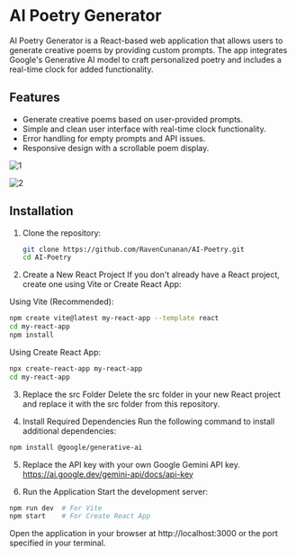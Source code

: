 # AI Poetry Generator

AI Poetry Generator is a React-based web application that allows users to generate creative poems by providing custom prompts. The app integrates Google's Generative AI model to craft personalized poetry and includes a real-time clock for added functionality.

## Features
* Generate creative poems based on user-provided prompts.
* Simple and clean user interface with real-time clock functionality.
* Error handling for empty prompts and API issues.
* Responsive design with a scrollable poem display.

![1](https://github.com/user-attachments/assets/15959159-0719-4232-a4b1-3c46a2c4011f)


![2](https://github.com/user-attachments/assets/7cc0612c-0cf7-45ad-a53e-d300fc2ec814)



## Installation

1. Clone the repository:
   ```bash
   git clone https://github.com/RavenCunanan/AI-Poetry.git
   cd AI-Poetry

2.  Create a New React Project
If you don't already have a React project, create one using Vite or Create React App:

  Using Vite (Recommended):
 ```bash
npm create vite@latest my-react-app --template react
cd my-react-app
npm install
```

Using Create React App:
  ```bash
npx create-react-app my-react-app
cd my-react-app
```

3. Replace the src Folder
Delete the src folder in your new React project and replace it with the src folder from this repository.


4. Install Required Dependencies
Run the following command to install additional dependencies:
  ```bash
npm install @google/generative-ai
```

5. Replace the API key with your own Google Gemini API key.
https://ai.google.dev/gemini-api/docs/api-key

6. Run the Application
Start the development server:
  ```bash
npm run dev  # For Vite
npm start    # For Create React App
```
Open the application in your browser at http://localhost:3000 or the port specified in your terminal.

